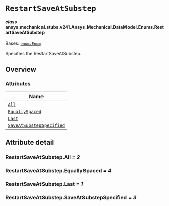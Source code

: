 # `RestartSaveAtSubstep`

<a id="ansys.mechanical.stubs.v241.Ansys.Mechanical.DataModel.Enums.RestartSaveAtSubstep"></a>

#### *class* ansys.mechanical.stubs.v241.Ansys.Mechanical.DataModel.Enums.RestartSaveAtSubstep

Bases: [`enum.Enum`](https://docs.python.org/3/library/enum.html#enum.Enum)

Specifies the RestartSaveAtSubstep.

<!-- !! processed by numpydoc !! -->

<a id="overview"></a>

## Overview

### Attributes

| Name |
| -------------------------------------------------------------------------- |
| [`All`](#RestartSaveAtSubstep.All) |
| [`EquallySpaced`](#RestartSaveAtSubstep.EquallySpaced) |
| [`Last`](#RestartSaveAtSubstep.Last) |
| [`SaveAtSubstepSpecified`](#RestartSaveAtSubstep.SaveAtSubstepSpecified) |

<a id="attribute-detail"></a>

## Attribute detail

<a id="RestartSaveAtSubstep.All"></a>

### RestartSaveAtSubstep.All *= 2*

<a id="RestartSaveAtSubstep.EquallySpaced"></a>

### RestartSaveAtSubstep.EquallySpaced *= 4*

<a id="RestartSaveAtSubstep.Last"></a>

### RestartSaveAtSubstep.Last *= 1*

<a id="RestartSaveAtSubstep.SaveAtSubstepSpecified"></a>

### RestartSaveAtSubstep.SaveAtSubstepSpecified *= 3*


